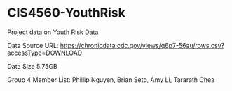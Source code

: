 # CIS4560-YouthRisk
Project data on Youth Risk Data

Data Source URL: https://chronicdata.cdc.gov/views/q6p7-56au/rows.csv?accessType=DOWNLOAD

Data Size 5.75GB

Group 4
Member List:  Phillip Nguyen, 
              Brian Seto,
              Amy Li,
              Tararath Chea
